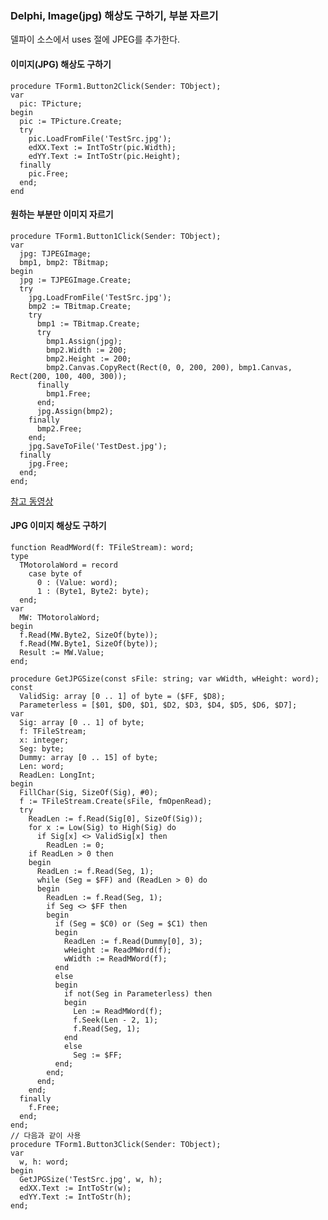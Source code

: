 ### Delphi, Image(jpg) 해상도 구하기, 부분 자르기

델파이 소스에서 uses 절에 JPEG를 추가한다.

#### 이미지(JPG) 해상도 구하기
```delphi
procedure TForm1.Button2Click(Sender: TObject);
var
  pic: TPicture;
begin
  pic := TPicture.Create;
  try
    pic.LoadFromFile('TestSrc.jpg');
    edXX.Text := IntToStr(pic.Width);
    edYY.Text := IntToStr(pic.Height);
  finally
    pic.Free;
  end;
end
```

#### 원하는 부분만 이미지 자르기
```delphi
procedure TForm1.Button1Click(Sender: TObject);
var
  jpg: TJPEGImage;
  bmp1, bmp2: TBitmap;
begin
  jpg := TJPEGImage.Create;
  try
    jpg.LoadFromFile('TestSrc.jpg');
    bmp2 := TBitmap.Create;
    try
      bmp1 := TBitmap.Create;
      try
        bmp1.Assign(jpg);
        bmp2.Width := 200;
        bmp2.Height := 200;
        bmp2.Canvas.CopyRect(Rect(0, 0, 200, 200), bmp1.Canvas, Rect(200, 100, 400, 300));
      finally
        bmp1.Free;
      end;
      jpg.Assign(bmp2);
    finally
      bmp2.Free;
    end;
    jpg.SaveToFile('TestDest.jpg');
  finally
    jpg.Free;
  end;
end;
```
[참고 동영상](https://t.umblr.com/redirect?z=https%3A%2F%2Fwww.youtube.com%2Fwatch%3Fv%3D8Od6f7MkzkA&t=ZTM5YzFiMDI3NzZmYzk3NzBhYjFmZDFmNWYzODBjZDc0MjNkYWQwNyx3ZGplVHNNbQ%3D%3D&b=t%3AazS33qDqhliDzp1P0RQcxg&p=http%3A%2F%2Fkoreaotn.tumblr.com%2Fpost%2F156711052754%2Fdelphi-imagejpg-%ED%95%B4%EC%83%81%EB%8F%84-%EA%B5%AC%ED%95%98%EA%B8%B0-%EB%B6%80%EB%B6%84-%EC%9E%90%EB%A5%B4%EA%B8%B0&m=0)

#### JPG 이미지 해상도 구하기
```delphi
function ReadMWord(f: TFileStream): word;
type
  TMotorolaWord = record
    case byte of
      0 : (Value: word);
      1 : (Byte1, Byte2: byte);
  end;
var
  MW: TMotorolaWord;
begin
  f.Read(MW.Byte2, SizeOf(byte));
  f.Read(MW.Byte1, SizeOf(byte));
  Result := MW.Value;
end;

procedure GetJPGSize(const sFile: string; var wWidth, wHeight: word);
const
  ValidSig: array [0 .. 1] of byte = ($FF, $D8);
  Parameterless = [$01, $D0, $D1, $D2, $D3, $D4, $D5, $D6, $D7];
var
  Sig: array [0 .. 1] of byte;
  f: TFileStream;
  x: integer;
  Seg: byte;
  Dummy: array [0 .. 15] of byte;
  Len: word;
  ReadLen: LongInt;
begin
  FillChar(Sig, SizeOf(Sig), #0);
  f := TFileStream.Create(sFile, fmOpenRead);
  try
    ReadLen := f.Read(Sig[0], SizeOf(Sig));
    for x := Low(Sig) to High(Sig) do
      if Sig[x] <> ValidSig[x] then
        ReadLen := 0;
    if ReadLen > 0 then
    begin
      ReadLen := f.Read(Seg, 1);
      while (Seg = $FF) and (ReadLen > 0) do
      begin
        ReadLen := f.Read(Seg, 1);
        if Seg <> $FF then
        begin
          if (Seg = $C0) or (Seg = $C1) then
          begin
            ReadLen := f.Read(Dummy[0], 3);
            wHeight := ReadMWord(f);
            wWidth := ReadMWord(f);
          end
          else
          begin
            if not(Seg in Parameterless) then
            begin
              Len := ReadMWord(f);
              f.Seek(Len - 2, 1);
              f.Read(Seg, 1);
            end
            else
              Seg := $FF;
          end;
        end;
      end;
    end;
  finally
    f.Free;
  end;
end;
// 다음과 같이 사용
procedure TForm1.Button3Click(Sender: TObject);
var
  w, h: word;
begin
  GetJPGSize('TestSrc.jpg', w, h);
  edXX.Text := IntToStr(w);
  edYY.Text := IntToStr(h);
end;
```
